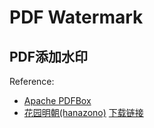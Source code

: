 # PDF Watermark

## PDF添加水印

Reference:

- [Apache PDFBox](https://pdfbox.apache.org)
- [花园明朝(hanazono)](http://fonts.jp/hanazono/) [下载链接](https://zh.osdn.net/projects/hanazono-font/releases/)
